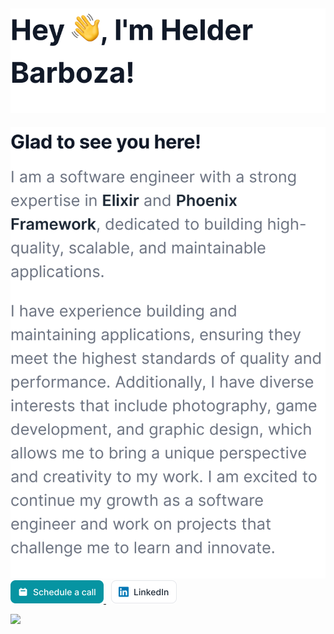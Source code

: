 <h2>
  <picture>
    <source
      srcset="img/Headercontent-dark-1.svg"
      media="(min-width:846px) and (prefers-color-scheme: dark)"
    />
    <source
      srcset="img/Headercontent-dark-2.svg"
      media="(min-width:622px) and (prefers-color-scheme: dark)"
    />
    <source
      srcset="img/Headercontent-dark-3.svg"
      media="(prefers-color-scheme: dark)"
    />
    <source
      srcset="img/Headercontent-light-1.svg"
      media="(min-width:846px)"
    />
    <source
      srcset="img/Headercontent-light-2.svg"
      media="(min-width:622px)"
    />
    <img
      src="img/Headercontent-light-3.svg"
    />
  </picture>
</h2>
  
<picture>
  <source
    srcset="img/Blockcontent-dark-1.svg"
    media="(min-width:846px) and (prefers-color-scheme: dark)"
  />
  <source
    srcset="img/Blockcontent-dark-2.svg"
    media="(min-width:622px) and (prefers-color-scheme: dark)"
  />
  <source
    srcset="img/Blockcontent-dark-3.svg"
    media="(prefers-color-scheme: dark)"
  />
  <source
    srcset="img/Blockcontent-light-1.svg"
    media="(min-width:846px)"
  />
  <source
    srcset="img/Blockcontent-light-2.svg"
    media="(min-width:622px)"
  />
  <img
    src="img/Blockcontent-light-3.svg"
  />
</picture>


<a href="https://cal.com/helderbarboza" target="_blank" title="Schedule a call with me">
  <picture>
    <source srcset="img/schedule.svg" media="(prefers-color-scheme: dark)" />
    <img src="img/schedule.svg" width="149" />
  </picture>
</a>
&nbsp;
<a href="https://linkedin.com/in/helderbarboza" target="_blank" title="LinkedIn profile">
  <picture>
    <source srcset="img/linkedin-dark.svg" media="(prefers-color-scheme: dark)" />
    <img src="img/linkedin-light.svg" width="105" />
  </picture>
</a>

![](https://hit.yhype.me/github/profile?user_id=29435727)
